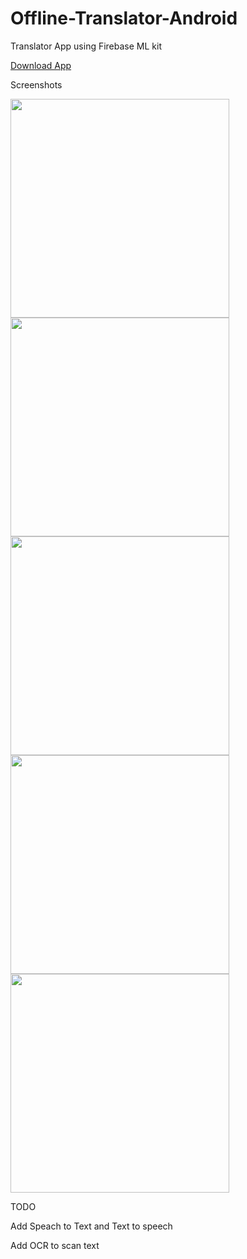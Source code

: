 # Offline-Translator-Android
Translator App using Firebase ML kit

[Download App](https://play.google.com/store/apps/details?id=com.anb.offlinetranslator)

Screenshots

  <img src="https://play-lh.googleusercontent.com/ejIyR0929z4QQjjVR1wYmh0ZPcbA3mTCUWIhBZfD6xnJNP7QtWT1-AS5CsEaLflEgEEP=w5120-h2880" width="350" >


  <img src="https://play-lh.googleusercontent.com/N_9u983KlosRXjOlKTj4WTJKQDpcmvOlny_gpUayA83s02hGS6hqAk_Q-4fN-29pH3c=w5120-h2880" width="350" >


  <img src="https://play-lh.googleusercontent.com/Njvbjp7ZMMJzf8_W0krziNZWzugW_WYA0FegK6UGPgnoUsr-RNeDcBMaQy2Rdw3sa9pU=w5120-h2880" width="350" >


  <img src="https://play-lh.googleusercontent.com/or_x5xNi1De35aLT_qpHEFEoFvjuhDG05WoEint5sUH1byKctuWFTMNaDD84mwmtb-rN=w5120-h2880" width="350" >


  <img src="https://play-lh.googleusercontent.com/or_x5xNi1De35aLT_qpHEFEoFvjuhDG05WoEint5sUH1byKctuWFTMNaDD84mwmtb-rN=w5120-h2880" width="350" >

TODO

Add Speach to Text and Text to speech

Add OCR to scan text
